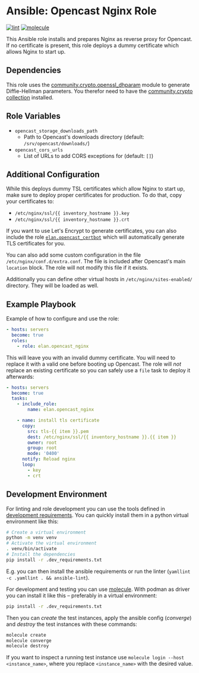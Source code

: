 Ansible: Opencast Nginx Role
============================

[![lint](https://github.com/elan-ev/opencast_nginx/actions/workflows/lint.yml/badge.svg?branch=main)](https://github.com/elan-ev/opencast_nginx/actions/workflows/lint.yml?branch=main)
[![molecule](https://github.com/elan-ev/opencast_nginx/actions/workflows/molecule.yml/badge.svg?branch=main)](https://github.com/elan-ev/opencast_nginx/actions/workflows/molecule.yml?branch=main)

This Ansible role installs and prepares Nginx as reverse proxy for Opencast.
If no certificate is present, this role deploys a dummy certificate which allows Nginx to start up.

Dependencies
------------

This role uses the [community.crypto.openssl_dhparam](https://docs.ansible.com/ansible/latest/collections/community/crypto/openssl_dhparam_module.html) module
to generate Diffie-Hellman parameters. You therefor need to have the [community.crypto collection](https://galaxy.ansible.com/community/general) installed.

Role Variables
--------------

- `opencast_storage_downloads_path`
    - Path to Opencast's downloads directory (default: `/srv/opencast/downloads/`)
- `opencast_cors_urls`
    - List of URLs to add CORS exceptions for (default: `[]`)


Additional Configuration
------------------------

While this deploys dummy TSL certificates which allow Nginx to start up,
make sure to deploy proper certificates for production.
To do that, copy your certificates to:

- `/etc/nginx/ssl/{{ inventory_hostname }}.key`
- `/etc/nginx/ssl/{{ inventory_hostname }}.crt`

If you want to use Let's Encrypt to generate certificates, you can also include the role
[`elan.opencast_certbot`](https://galaxy.ansible.com/elan/opencast_certbot)
which will automatically generate TLS certificates for you.

You can also add some custom configuration in the file `/etc/nginx/conf.d/extra.conf`.
The file is included after Opencast's main `location` block.
The role will not modify this file if it exists.

Additionally you can define other virtual hosts in `/etc/nginx/sites-enabled/` directory.
They will be loaded as well.


Example Playbook
----------------

Example of how to configure and use the role:

```yaml
- hosts: servers
  become: true
  roles:
    - role: elan.opencast_nginx
```

This will leave you with an invalid dummy certificate.
You will need to replace it with a valid one before booting up Opencast.
The role will _not_ replace an existing certificate so you can safely use a `file` task to deploy it afterwards:

```yaml
- hosts: servers
  become: true
  tasks:
    - include_role:
        name: elan.opencast_nginx

    - name: install tls certificate
      copy:
        src: tls-{{ item }}.pem
        dest: /etc/nginx/ssl/{{ inventory_hostname }}.{{ item }}
        owner: root
        group: root
        mode: '0400'
      notify: Reload nginx
      loop:
        - key
        - crt
```

Development Environment
----------------

For linting and role development you can use the tools defined in [development requirements](.dev_requirements.txt).
You can quickly install them in a python virtual environment like this:

```sh
# Create a virtual environment
python -m venv venv
# Activate the virtual environment
. venv/bin/activate
# Install the dependencies
pip install -r .dev_requirements.txt
```

E.g. you can then install the ansible requirements or run the linter (`yamllint -c .yamllint . && ansible-lint`).

For development and testing you can use [molecule](https://molecule.readthedocs.io/en/latest/).
With podman as driver you can install it like this – preferably in a virtual environment:

```bash
pip install -r .dev_requirements.txt
```

Then you can *create* the test instances, apply the ansible config (*converge*) and *destroy* the test instances with these commands:

```bash
molecule create
molecule converge
molecule destroy
```

If you want to inspect a running test instance use `molecule login --host <instance_name>`, where you replace `<instance_name>` with the desired value.
